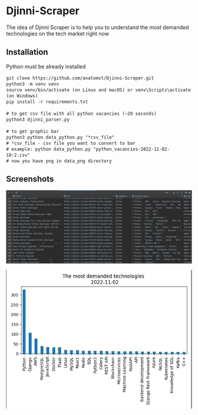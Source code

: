 # Djinni-Scraper

The idea of Djinni Scraper is to help you to understand the most demanded technologies on the tech market right now

## Installation

Python must be already installed

```shell
git clone https://github.com/anatomst/Djinni-Scraper.git
python3 -m venv venv
source venv/bin/activate (on Linux and macOS) or venv\Scripts\activate (on Windows)
pip install -r requirements.txt

# to get csv file with all python vacancies (~20 seconds)
python3 djinni_parser.py

# to get graphic bar
python3 python data_python.py "*csv_file" 
# *csv_file - csv file you want to convert to bar
# example: python data_python.py "python_vacancies-2022-11-02-18:2.csv" 
# now you have png in data_png directory
```

## Screenshots 

![Website Interface](demo.png)

![Website Interface](demo1.png)